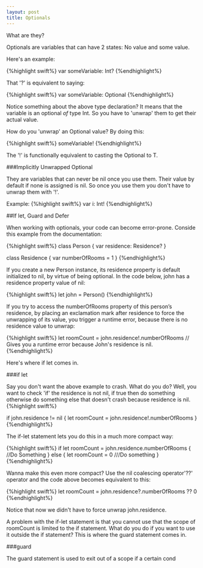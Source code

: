 ```yaml
---
layout: post
title: Optionals
---
```


What are they?

Optionals are variables that can have 2 states: No value and some value.

Here's an example:

{%highlight swift%}
var someVariable: Int?
{%endhighlight%}

That '?' is equivalent to saying:

{%highlight swift%}
var someVariable: Optional<Int>
{%endhighlight%}

Notice something about the above type declaration? It means that the variable is an optional *of* type Int. So you have to 'unwrap' them to get their actual value.

How do you 'unwrap' an Optional value? By doing this:

{%highlight swift%}
someVariable!
{%endhighlight%}

The '!' is functionally equivalent to casting the Optional<T> to T.

###Implicitly Unwrapped Optional

They are variables that can never be nil once you use them. Their value by default if none is assigned is nil. So once you use them you don't have to unwrap them with '!'.

Example:
{%highlight swift%}
var i: Int!
{%endhighlight%}

##If let, Guard and Defer

When working with optionals, your code can become error-prone. Conside this example from the documentation:

{%highlight swift%}
class Person {
    var residence: Residence?
}
 
class Residence {
    var numberOfRooms = 1
}
{%endhighlight%}

If you create a new Person instance, its residence property is default initialized to nil, by virtue of being optional. In the code below, john has a residence property value of nil:

{%highlight swift%}
let john = Person()
{%endhighlight%}

If you try to access the numberOfRooms property of this person’s residence, by placing an exclamation mark after residence to force the unwrapping of its value, you trigger a runtime error, because there is no residence value to unwrap:

{%highlight swift%}
let roomCount = john.residence!.numberOfRooms // Gives you a runtime error because John's residence is nil.
{%endhighlight%}

Here's where if let comes in.

###if let

Say you don't want the above example to crash. What do you do? Well, you want to check 'if' the residence is not nil, if true then do something otherwise do something else that doesn't crash because residence is nil.
{%highlight swift%}

if john.residence != nil {
  let roomCount = john.residence!.numberOfRooms
}
{%endhighlight%}

The if-let statement lets you do this in a much more compact way:

{%highlight swift%}
if let roomCount = john.residence.numberOfRooms {
  //Do Something
}
else {
  let roomCount = 0
  ///Do something
}
{%endhighlight%}

Wanna make this even more compact? Use the nil coalescing operator'??' operator and the code above becomes equivalent to this:

{%highlight swift%}
let roomCount = john.residence?.numberOfRooms ?? 0
{%endhighlight%}

Notice that now we didn't have to force unwrap john.residence.

A problem with the if-let statement is that you cannot use that the scope of roomCount is limited to the if statement. What do you do if you want to use it outside the if statement? This is where the guard statement comes in.

###guard

The guard statement is used to exit out of a scope if a certain cond
